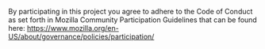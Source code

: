By participating in this project you agree to adhere to the Code of Conduct as set forth in Mozilla Community Participation Guidelines that can be found here:
https://www.mozilla.org/en-US/about/governance/policies/participation/
